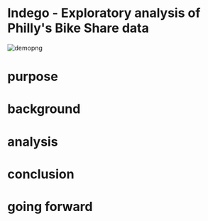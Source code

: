 # Indego - Exploratory analysis of Philly's Bike Share data

![demopng](./.png)

# purpose

# background

# analysis

# conclusion

# going forward
